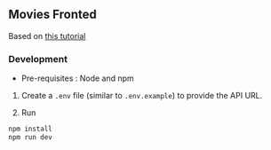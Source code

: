 ## Movies Fronted

Based on [this tutorial](https://www.youtube.com/watch?v=5PdEmeopJVQ&t=7731s)

### Development
+ Pre-requisites : Node and npm

1. Create a `.env` file (similar to `.env.example`) to provide the API URL.

2. Run 
```bash
npm install
npm run dev
```